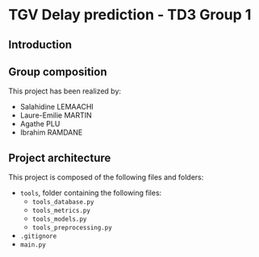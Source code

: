 # TGV Delay prediction - TD3 Group 1

## Introduction

## Group composition

This project has been realized by:
- Salahidine LEMAACHI
- Laure-Emilie MARTIN
- Agathe PLU
- Ibrahim RAMDANE

## Project architecture

This project is composed of the following files and folders:
- `tools`, folder containing the following files:
  - `tools_database.py`
  - `tools_metrics.py`
  - `tools_models.py`
  - `tools_preprocessing.py`
- `.gitignore`
- `main.py`
